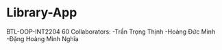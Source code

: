 # Library-App
BTL-OOP-INT2204 60
Collaborators:
-Trần Trọng Thịnh
-Hoàng Đức Minh
-Đặng Hoàng Minh Nghĩa
